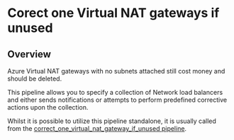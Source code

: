 # Corect one Virtual NAT gateways if unused

## Overview

Azure Virtual NAT gateways with no subnets attached still cost money and should be deleted.

This pipeline allows you to specify a collection of Network load balancers and either sends notifications or attempts to perform predefined corrective actions upon the collection.

Whilst it is possible to utilize this pipeline standalone, it is usually called from the [correct_one_virtual_nat_gateway_if_unused pipeline](https://hub.flowpipe.io/mods/turbot/azure_thrifty/pipelines/azure_thrifty.pipeline.correct_one_virtual_nat_gateway_if_unused).